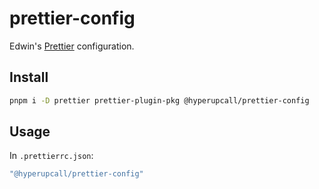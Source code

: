 # prettier-config

Edwin's [Prettier](https://prettier.io) configuration.

## Install

```sh
pnpm i -D prettier prettier-plugin-pkg @hyperupcall/prettier-config
```

## Usage

In `.prettierrc.json`:

```sh
"@hyperupcall/prettier-config"
```
